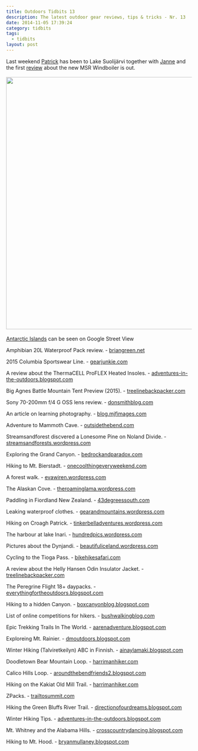 ```yaml
---
title: Outdoors Tidbits 13
description: The latest outdoor gear reviews, tips & tricks - Nr. 13
date: 2014-11-05 17:39:24
category: tidbits
tags: 
  - tidbits
layout: post
---
```

Last weekend [Patrick](http://hikeventures.com/halloween-adventure-at-lake-suolijarvi/) has been to Lake Suolijärvi together with [Janne](http://avisuora.wordpress.com/2014/11/04/lampipoukkoilua-kytaja-usmin-ulkoilualueella-1-2-11-2014)  and the first [review](http://adventuresinstoving.blogspot.com/2014/11/the-new-msr-windboiler.html)  about the new MSR Windboiler is out.<br><br>
<a href="https://www.flickr.com/photos/90204224@N07/15504207410"><img src="https://farm6.staticflickr.com/5600/15504207410_acae91444f_b.jpg" width="1024" height="683"></a><!--more--><br><br>
[Antarctic Islands](http://www.outsideonline.com/news-from-the-field/Antarctic-Islands-Now-on-Google-Street-View.html) can be seen on Google Street View

Amphibian 20L Waterproof Pack review. - [briangreen.net](http://briangreen.net/2014/11/outdoor-products-amphibian-waterproof-pack.html)

2015 Columbia Sportswear Line. - [gearjunkie.com](http://gearjunkie.com/columbia-fall-2015)

A review about the ThermaCELL ProFLEX Heated Insoles. - [adventures-in-the-outdoors.blogspot.com](http://adventures-in-the-outdoors.blogspot.com/2014/11/review-thermacell-proflex-heated-insoles.html)

Big Agnes Battle Mountain Tent Preview (2015). - [treelinebackpacker.com](http://treelinebackpacker.com/2014/10/30/big-agnes-battle-mountain-tent-preview-2015)

Sony 70-200mm f/4 G OSS lens review. - [donsmithblog.com](http://www.donsmithblog.com/2014/10/27/field-test-sony-70-200mm-f4-g-oss/) 

An article on learning photography. - [blog.mjfimages.com](http://blog.mjfimages.com/2014/10/31/friday-foto-talk-learning-photography-part-ii)

Adventure to Mammoth Cave. - [outsidethebend.com](http://outsidethebend.com/2014/10/29/adventure-to-mammoth-cave-kentucky)

Streamsandforest discvered a Lonesome Pine on Noland Divide. - [streamsandforests.wordpress.com](http://streamsandforests.wordpress.com/2014/11/03/lonesome-pine-on-noland-divide)

Exploring the Grand Canyon. - [bedrockandparadox.com](http://bedrockandparadox.com/2014/11/04/grand-canyon-with-mom-part-1)

Hiking to Mt. Bierstadt. - [onecoolthingeveryweekend.com](http://onecoolthingeveryweekend.com/2014/10/28/hiking-mt-bierstadt-hike-one-of-colorados-easiest-14ers)

A forest walk. - [evawiren.wordpress.com](http://evawiren.wordpress.com/2014/10/29/forest-walk)

The Alaskan Cove. - [theroaminglama.wordpress.com](http://theroaminglama.wordpress.com/2014/10/29/alaskan-cove)

Paddling in Fiordland New Zealand. - [43degreessouth.com](http://43degreessouth.com/2014/10/30/doubtful_sound_fiordland_nz_potw)

Leaking waterproof clothes. - [gearandmountains.wordpress.com](http://gearandmountains.wordpress.com/2014/10/30/help-my-waterproof-leaks)

Hiking on Croagh Patrick. - [tinkerbelladventures.wordpress.com](http://tinkerbelladventures.wordpress.com/2014/10/31/autumn-hiking-on-croagh-patrick)

The harbour at lake Inari. - [hundredpics.wordpress.com](http://hundredpics.wordpress.com/2014/11/02/harbour-at-lake-inari)

Pictures about the Dynjandi. - [beautifuliceland.wordpress.com](http://beautifuliceland.wordpress.com/2014/11/02/icelandic-road-trip-dynjandi-the-best-waterfall-of-the-westfjords)

Cycling to the Tioga Pass. - [bikehikesafari.com](http://bikehikesafari.com/2014/11/02/cycling-over-the-3031m-tioga-pass)

A review about the Helly Hansen Odin Insulator Jacket. - [treelinebackpacker.com](http://treelinebackpacker.com/2014/11/04/helly-hansen-odin-insulator-jacket-review) 

The Peregrine Flight 18+ daypacks. - [everythingfortheoutdoors.blogspot.com](http://everythingfortheoutdoors.blogspot.com/2014/10/new-summitday-pack-peregrine-flight-18.html)

Hiking to a hidden Canyon. - [boxcanyonblog.blogspot.com](http://boxcanyonblog.blogspot.com/2014/10/scrambling-to-depths-of-hidden-canyon.html)

List of online competitions for hikers. - [bushwalkingblog.com](http://www.bushwalkingblog.com.au/win-stuff-online-competitions-hikers-november-2014/)

Epic Trekking Trails In The World. - [aarenadventure.blogspot.com](http://aarenadventure.blogspot.com/2014/11/epic-trekking-trails-in-world.html)

Exploreing Mt. Rainier. - [dmoutdoors.blogspot.com](http://dmoutdoors.blogspot.com/2014/11/mt-rainier-2014-exploring-pacific.html)

Winter Hiking (Talviretkeilyn) ABC in Finnish. - [ainaylamaki.blogspot.com](http://ainaylamaki.blogspot.com/2014/11/talviretkeilyn-abc.html)

Doodletown Bear Mountain Loop. - [harrimanhiker.com](http://www.harrimanhiker.com/2014/10/doodletown-bear-mountain-loop.html)

Calico Hills Loop. - [aroundthebendfriends2.blogspot.com](http://aroundthebendfriends2.blogspot.com/2014/11/calico-hills-loop-ccw-11214.html)

Hiking on the Kakiat Old Mill Trail. - [harrimanhiker.com](http://www.harrimanhiker.com/2014/10/kakiat-old-mill-trail-foliage.html)

ZPacks. - [trailtosummit.com](http://trailtosummit.com/a-closer-look-zpacks/)

Hiking the Green Bluffs River Trail. - [directionofourdreams.blogspot.com](http://directionofourdreams.blogspot.com/2014/11/the-last-above-ground-green-bluffs.html)

Winter Hiking Tips. - [adventures-in-the-outdoors.blogspot.com](http://adventures-in-the-outdoors.blogspot.com/2014/11/advice-winter-hiking-tips.html)

Mt. Whitney and the Alabama Hills. - [crosscountrydancing.blogspot.com](http://crosscountrydancing.blogspot.com/2014/11/easter-sierras-part-six-mt-whitney-and.html)

Hiking to Mt. Hood. - [bryanmullaney.blogspot.com](http://bryanmullaney.blogspot.com/2014/11/mt-hood-circumnavigation.html)
